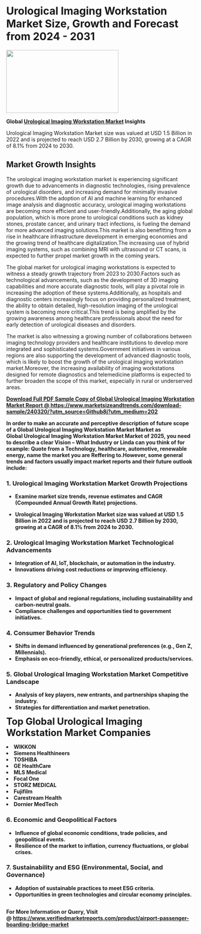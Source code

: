 <H1>Urological Imaging Workstation Market Size, Growth and Forecast from 2024 - 2031</H1><img class="aligncenter size-medium wp-image-584254" src="https://thirdeyenews.in/wp-content/uploads/2024/09/Global-Market-Research-300x168.jpeg" alt="" width="300" height="168" /><p><strong>Global&nbsp;<a href="https://www.marketsizeandtrends.com/download-sample/240320/?utm_source=Github8j?utm_medium=202">Urological Imaging Workstation Market</a> Insights</strong></p><p>Urological Imaging Workstation Market size was valued at USD 1.5 Billion in 2022 and is projected to reach USD 2.7 Billion by 2030, growing at a CAGR of 8.1% from 2024 to 2030.</p><p><h2>Market Growth Insights</h2> <p>The urological imaging workstation market is experiencing significant growth due to advancements in diagnostic technologies, rising prevalence of urological disorders, and increasing demand for minimally invasive procedures.With the adoption of AI and machine learning for enhanced image analysis and diagnostic accuracy, urological imaging workstations are becoming more efficient and user-friendly.Additionally, the aging global population, which is more prone to urological conditions such as kidney stones, prostate cancer, and urinary tract infections, is fueling the demand for more advanced imaging solutions.This market is also benefitting from a rise in healthcare infrastructure development in emerging economies and the growing trend of healthcare digitalization.The increasing use of hybrid imaging systems, such as combining MRI with ultrasound or CT scans, is expected to further propel market growth in the coming years.</p> <p><strong><a href="#"></a></strong></p> <p>The global market for urological imaging workstations is expected to witness a steady growth trajectory from 2023 to 2030.Factors such as technological advancements, such as the development of 3D imaging capabilities and more accurate diagnostic tools, will play a pivotal role in increasing the adoption of these systems.Additionally, as hospitals and diagnostic centers increasingly focus on providing personalized treatment, the ability to obtain detailed, high-resolution imaging of the urological system is becoming more critical.This trend is being amplified by the growing awareness among healthcare professionals about the need for early detection of urological diseases and disorders.</p> <p>The market is also witnessing a growing number of collaborations between imaging technology providers and healthcare institutions to develop more integrated and sophisticated systems.Government initiatives in various regions are also supporting the development of advanced diagnostic tools, which is likely to boost the growth of the urological imaging workstation market.Moreover, the increasing availability of imaging workstations designed for remote diagnostics and telemedicine platforms is expected to further broaden the scope of this market, especially in rural or underserved areas.</p> <p><strong><a href="#"></p><p><span class=""><strong>Download Full PDF Sample Copy of Global Urological Imaging Workstation Market Report</strong> @ <a href="https://www.marketsizeandtrends.com/download-sample/240320/?utm_source=Github8j?utm_medium=202" target="_blank">https://www.marketsizeandtrends.com/download-sample/240320/?utm_source=Github8j?utm_medium=202</a></span></p><p>In order to make an accurate and perceptive description of future scope of a Global&nbsp;Urological Imaging Workstation Market Market as Global&nbsp;Urological Imaging Workstation Market Market of 2025, you need to describe a clear Vision &ndash; What Industry or Linda can you think of for example: Quote from a Technology, healthcare, automotive, renewable energy, name the market you are Reffering to.However, some general trends and factors usually impact market reports and their future outlook include:</p><h3>1.&nbsp;<strong>Urological Imaging Workstation Market Growth Projections</strong></h3><ul><li>Examine market size trends, revenue estimates and CAGR (Compounded Annual Growth Rate) projections.</li><li><p>Urological Imaging Workstation Market size was valued at USD 1.5 Billion in 2022 and is projected to reach USD 2.7 Billion by 2030, growing at a CAGR of 8.1% from 2024 to 2030.</p></li></ul><h3>2.&nbsp;<strong>Urological Imaging Workstation Market Technological Advancements</strong></h3><ul><li>Integration of AI, IoT, blockchain, or automation in the industry.</li><li>Innovations driving cost reductions or improving efficiency.</li></ul><h3>3.&nbsp;<strong>Regulatory and Policy Changes</strong></h3><ul><li>Impact of global and regional regulations, including sustainability and carbon-neutral goals.</li><li>Compliance challenges and opportunities tied to government initiatives.</li></ul><h3>4.&nbsp;<strong>Consumer Behavior Trends</strong></h3><ul><li>Shifts in demand influenced by generational preferences (e.g., Gen Z, Millennials).</li><li>Emphasis on eco-friendly, ethical, or personalized products/services.</li></ul><h3>5.&nbsp;<strong>Global Urological Imaging Workstation Market Competitive Landscape</strong></h3><ul><li>Analysis of key players, new entrants, and partnerships shaping the industry.</li><li>Strategies for differentiation and market penetration.</li></ul><p data-pm-slice="1 1 []"><span style="color: inherit; font-family: inherit; font-size: 25px;">Top Global Urological Imaging Workstation Market Companies</span></p><div class="" data-test-id=""><p><li>WIKKON</li><li> Siemens Healthineers</li><li> TOSHIBA</li><li> GE HealthCare</li><li> MLS Medical</li><li> Focal One</li><li> STORZ MEDICAL</li><li> Fujifilm</li><li> Carestream Health</li><li> Dornier MedTech</li></p></div><h3>6.&nbsp;<strong>Economic and Geopolitical Factors</strong></h3><ul><li>Influence of global economic conditions, trade policies, and geopolitical events.</li><li>Resilience of the market to inflation, currency fluctuations, or global crises.</li></ul><h3>7.&nbsp;<strong>Sustainability and ESG (Environmental, Social, and Governance)</strong></h3><ul><li>Adoption of sustainable practices to meet ESG criteria.</li><li>Opportunities in green technologies and circular economy principles.</li></ul><h2><strong style="font-size: 14px;">For More Information or Query, Visit @&nbsp;</strong><a style="background-color: #ffffff; font-size: 14px;" href="https://www.marketsizeandtrends.com/report/urological-imaging-workstation-market/" target="_blank">https://www.verifiedmarketreports.com/product/airport-passenger-boarding-bridge-market</a></h2>